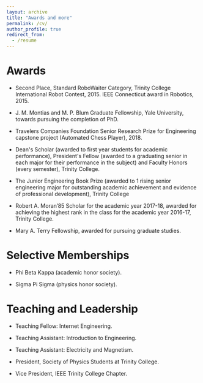 ```yaml
---
layout: archive
title: "Awards and more"
permalink: /cv/
author_profile: true
redirect_from:
  - /resume
---
```


<!-- {% include base_path %} -->




Awards
======

* Second Place, Standard RoboWaiter Category, Trinity College International Robot Contest, 2015. IEEE Connecticut award in Robotics, 2015.

* J. M. Montias and M. P. Blum Graduate Fellowship, Yale University, towards pursuing the completion of PhD.

* Travelers Companies Foundation Senior Research Prize for Engineering capstone project (Automated Chess Player), 2018.

* Dean's Scholar (awarded to first year students for academic performance),  President's Fellow (awarded to a graduating senior in each major for their performance in the subject) and Faculty Honors (every semester), Trinity College.

* The Junior Engineering Book Prize (awarded to 1 rising senior engineering major for outstanding academic achievement and evidence of professional development), Trinity College

* Robert A. Moran’85 Scholar for the academic year 2017-18,  awarded for achieving the highest rank in the class for the academic year 2016-17, Trinity College.

* Mary A. Terry Fellowship, awarded for pursuing graduate studies.


Selective Memberships
======

* Phi Beta Kappa (academic honor society).

* Sigma Pi Sigma (physics honor society).


Teaching and Leadership
======

* Teaching Fellow: Internet Engineering. 

* Teaching Assistant: Introduction to Engineering.

* Teaching Assistant: Electricity and Magnetism.

* President, Society of Physics Students at Trinity College.

* Vice President, IEEE Trinity College Chapter.

